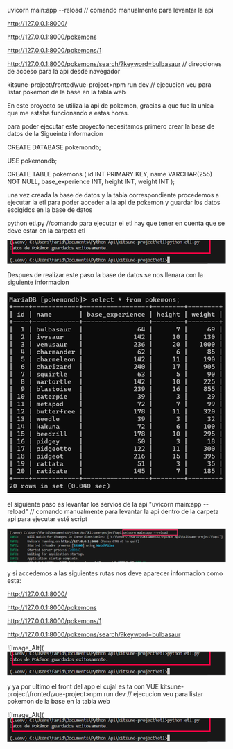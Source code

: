 uvicorn main:app --reload // comando manualmente para levantar la api

http://127.0.0.1:8000/

http://127.0.0.1:8000/pokemons

http://127.0.0.1:8000/pokemons/1

http://127.0.0.1:8000/pokemons/search/?keyword=bulbasaur // direcciones de acceso para la api desde navegador

kitsune-project\fronted\vue-project>npm run dev // ejecucion veu para listar pokemon de la base en la tabla web






En este proyecto se utiliza la api de pokemon, gracias a que fue la unica que me estaba funcionando a estas horas.

para poder ejecutar este proyecto necesitamos primero crear la base de datos de la Sigueinte informacion 

CREATE DATABASE pokemondb;

USE pokemondb;

CREATE TABLE pokemons (
    id INT PRIMARY KEY,
    name VARCHAR(255) NOT NULL,
    base_experience INT,
    height INT,
    weight INT
);

una vez creada la base de datos y la tabla correspondiente procedemos a ejecutar la etl
para poder acceder a la api de pokemon y guardar los datos escigidos en la base de datos

python etl.py //comando para ejecutar el etl hay que tener en cuenta que se deve estar en la carpeta etl 

![Image_Alt](https://github.com/faridgomez/Consumo-de-API/blob/c7011ad02192ef87847c40cd0e1d962eeafbec0b/IMG/ejecucion%20etl.png)


Despues de realizar este paso la base de datos se nos llenara con la siguiente informacion

![Image_Alt](https://github.com/faridgomez/Consumo-de-API/blob/e075a816cdf0cdd612b5c375e1fdefdf0997e21c/IMG/BD%20Poblada.png)


el siguiente paso es levantar los servios de la api "uvicorn main:app --reload" // comando manualmente para levantar la api dentro de la carpeta api para ejecutar esté script 

![Image_Alt](https://github.com/faridgomez/Consumo-de-API/blob/e075a816cdf0cdd612b5c375e1fdefdf0997e21c/IMG/Api%20subida.png)




y si accedemos a las siguientes rutas nos deve aparecer informacion como esta:

http://127.0.0.1:8000/

http://127.0.0.1:8000/pokemons

http://127.0.0.1:8000/pokemons/1

http://127.0.0.1:8000/pokemons/search/?keyword=bulbasaur 

![Image_Alt](![Image_Alt](https://github.com/faridgomez/Consumo-de-API/blob/c7011ad02192ef87847c40cd0e1d962eeafbec0b/IMG/ejecucion%20etl.png)








y ya por ultimo el front del app el cujal es ta con VUE kitsune-project\fronted\vue-project>npm run dev // ejecucion veu para listar pokemon de la base en la tabla web 

![Image_Alt](![Image_Alt](https://github.com/faridgomez/Consumo-de-API/blob/c7011ad02192ef87847c40cd0e1d962eeafbec0b/IMG/ejecucion%20etl.png)

